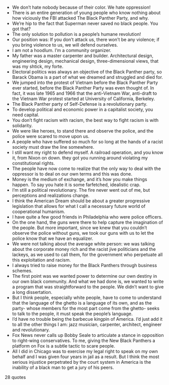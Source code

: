  - We don’t hate nobody because of their color. We hate oppression!
 - There is an entire generation of young people who know nothing about how viciously the FBI attacked The Black Panther Party, and why.
 - We’re hip to the fact that Superman never saved no black people. You got that?
 - The only solution to pollution is a people’s humane revolution!
 - Our position was: If you don’t attack us, there won’t be any violence; if you bring violence to us, we will defend ourselves.
 - I am not a hoodlum. I’m a community organizer.
 - My father was a master carpenter and builder. Architectural design, engineering design, mechanical design, three-dimensional views, that was my shtick, my forte.
 - Electoral politics was always an objective of the Black Panther party, so Barack Obama is a part of what we dreamed and struggled and died for.
 - We jumped into the protest of Vietnam before the Black Panther Party ever started, before the Black Panther Party was even thought of. In fact, it was late 1965 and 1966 that the anti-Vietnam War, anti-draft to the Vietnam War protest started at University of California, Berkeley.
 - The Black Panther party of Self-Defense is a revolutionary party.
 - To develop political and economic power in a capitalist society, you need capital.
 - You don’t fight racism with racism, the best way to fight racism is with solidarity.
 - We were like heroes, to stand there and observe the police, and the police were scared to move upon us.
 - A people who have suffered so much for so long at the hands of a racist society must draw the line somewhere.
 - I still want my right to defend myself. A railroad operation, and you know it, from Nixon on down. they got you running around violating my constitutional rights.
 - The people have now come to realize that the only way to deal with the oppressor is to deal on our own terms and this was done.
 - Money is the medium of exchange, and it’s how you make things happen. To say you hate it is some farfetched, idealistic crap.
 - I’m still a political revolutionary. The fire never went out of me, but perceptions and realizations change.
 - I think the American Dream should be about a greater progressive legislation that allows for what I call a necessary future world of cooperational humanism.
 - I have quite a few good friends in Philadelphia who were police officers.
 - On the one hand, the guns were there to help capture the imagination of the people. But more important, since we knew that you couldn’t observe the police without guns, we took our guns with us to let the police know that we have an equalizer.
 - We were not talking about the average white person: we was talking about the corporate money rich and the racist jive politicians and the lackeys, as we used to call them, for the government who perpetuate all this exploitation and racism.
 - I always tried to raise money for the Black Panthers through business schemes.
 - The first point was we wanted power to determine our own destiny in our own black community. And what we had done is, we wanted to write a program that was straightforward to the people. We didn’t want to give a long dissertation.
 - But I think people, especially white people, have to come to understand that the language of the ghetto is a language of its own, and as the party- whose members for the most part come from the ghetto- seeks to talk to the people, it must speak the people’s language.
 - I’d have no trouble being the barbecue kingpin of America. I’d just add it to all the other things I am: jazz musician, carpenter, architect, engineer and revolutionary.
 - Fox News never calls up Bobby Seale to articulate a stance in opposition to right-wing conservatives. To me, giving the New Black Panthers a platform on Fox is a subtle tactic to scare people.
 - All I did in Chicago was to exercise my legal right to speak on my own behalf and I was given four years in jail as a result. But I think the most serious injustice perpetrated by the court system in America is the inability of a black man to get a jury of his peers.

28 quotes